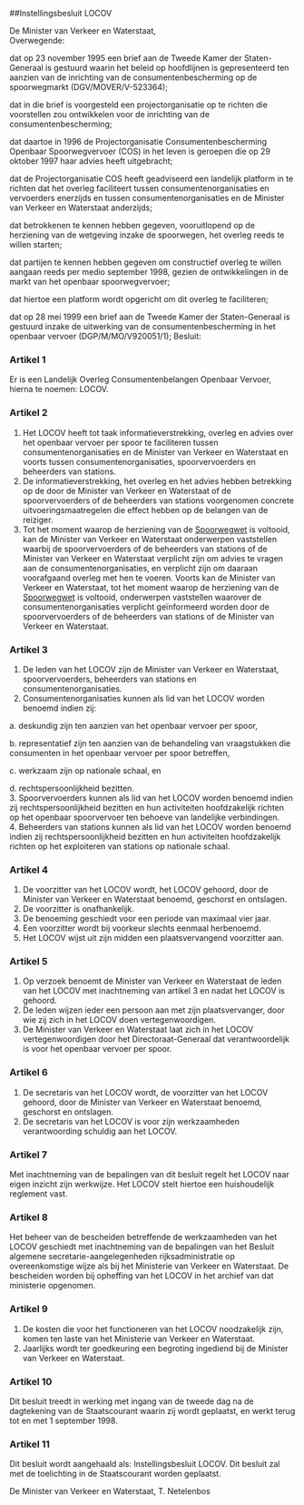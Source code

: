 <meta http-equiv='Content-Type' content='text/html; charset=utf-8' />

##Instellingsbesluit LOCOV

De Minister van Verkeer en Waterstaat,  
Overwegende:

dat op 23 november 1995 een brief aan de Tweede Kamer der Staten-Generaal is gestuurd waarin het beleid op hoofdlijnen is gepresenteerd ten aanzien van de inrichting van de consumentenbescherming op de spoorwegmarkt (DGV/MOVER/V-523364);

dat in die brief is voorgesteld een projectorganisatie op te richten die voorstellen zou ontwikkelen voor de inrichting van de consumentenbescherming;

dat daartoe in 1996 de Projectorganisatie Consumentenbescherming Openbaar Spoorwegvervoer (COS) in het leven is geroepen die op 29 oktober 1997 haar advies heeft uitgebracht;

dat de Projectorganisatie COS heeft geadviseerd een landelijk platform in te richten dat het overleg faciliteert tussen consumentenorganisaties en vervoerders enerzijds en tussen consumentenorganisaties en de Minister van Verkeer en Waterstaat anderzijds;

dat betrokkenen te kennen hebben gegeven, vooruitlopend op de herziening van de wetgeving inzake de spoorwegen, het overleg reeds te willen starten;

dat partijen te kennen hebben gegeven om constructief overleg te willen aangaan reeds per medio september 1998, gezien de ontwikkelingen in de markt van het openbaar spoorwegvervoer;

dat hiertoe een platform wordt opgericht om dit overleg te faciliteren;

dat op 28 mei 1999 een brief aan de Tweede Kamer der Staten-Generaal is gestuurd inzake de uitwerking van de consumentenbescherming in het openbaar vervoer (DGP/M/MO/V920051/1);
Besluit:     

### Artikel  1  

Er is een Landelijk Overleg Consumentenbelangen Openbaar Vervoer, hierna te noemen: LOCOV.  

### Artikel  2  

1.  Het LOCOV heeft tot taak informatieverstrekking, overleg en advies over het openbaar vervoer per spoor te faciliteren tussen consumentenorganisaties en de Minister van Verkeer en Waterstaat en voorts tussen consumentenorganisaties, spoorvervoerders en beheerders van stations.   
2.  De informatieverstrekking, het overleg en het advies hebben betrekking op de door de Minister van Verkeer en Waterstaat of de spoorvervoerders of de beheerders van stations voorgenomen concrete uitvoeringsmaatregelen die effect hebben op de belangen van de reiziger.   
3.  Tot het moment waarop de herziening van de [Spoorwegwet](../../../../wet/spoorwegwet/BWBR0001848/README.md) is voltooid, kan de Minister van Verkeer en Waterstaat onderwerpen vaststellen waarbij de spoorvervoerders of de beheerders van stations of de Minister van Verkeer en Waterstaat verplicht zijn om advies te vragen aan de consumentenorganisaties, en verplicht zijn om daaraan voorafgaand overleg met hen te voeren. Voorts kan de Minister van Verkeer en Waterstaat, tot het moment waarop de herziening van de [Spoorwegwet](../../../../wet/spoorwegwet/BWBR0001848/README.md) is voltooid, onderwerpen vaststellen waarover de consumentenorganisaties verplicht geïnformeerd worden door de spoorvervoerders of de beheerders van stations of de Minister van Verkeer en Waterstaat.   

### Artikel  3  

1.  De leden van het LOCOV zijn de Minister van Verkeer en Waterstaat, spoorvervoerders, beheerders van stations en consumentenorganisaties.   
2.  Consumentenorganisaties kunnen als lid van het LOCOV worden benoemd indien zij: 

a.  deskundig zijn ten aanzien van het openbaar vervoer per spoor,  

b.  representatief zijn ten aanzien van de behandeling van vraagstukken die consumenten in het openbaar vervoer per spoor betreffen,  

c.  werkzaam zijn op nationale schaal, en  

d.  rechtspersoonlijkheid bezitten.     
3.  Spoorvervoerders kunnen als lid van het LOCOV worden benoemd indien zij rechtspersoonlijkheid bezitten en hun activiteiten hoofdzakelijk richten op het openbaar spoorvervoer ten behoeve van landelijke verbindingen.   
4.  Beheerders van stations kunnen als lid van het LOCOV worden benoemd indien zij rechtspersoonlijkheid bezitten en hun activiteiten hoofdzakelijk richten op het exploiteren van stations op nationale schaal.   

### Artikel  4  

1.  De voorzitter van het LOCOV wordt, het LOCOV gehoord, door de Minister van Verkeer en Waterstaat benoemd, geschorst en ontslagen.   
2.  De voorzitter is onafhankelijk.   
3.  De benoeming geschiedt voor een periode van maximaal vier jaar.   
4.  Een voorzitter wordt bij voorkeur slechts eenmaal herbenoemd.   
5.  Het LOCOV wijst uit zijn midden een plaatsvervangend voorzitter aan.   

### Artikel  5  

1.  Op verzoek benoemt de Minister van Verkeer en Waterstaat de leden van het LOCOV met inachtneming van artikel 3 en nadat het LOCOV is gehoord.   
2.  De leden wijzen ieder een persoon aan met zijn plaatsvervanger, door wie zij zich in het LOCOV doen vertegenwoordigen.   
3.  De Minister van Verkeer en Waterstaat laat zich in het LOCOV vertegenwoordigen door het Directoraat-Generaal dat verantwoordelijk is voor het openbaar vervoer per spoor.   

### Artikel  6  

1.  De secretaris van het LOCOV wordt, de voorzitter van het LOCOV gehoord, door de Minister van Verkeer en Waterstaat benoemd, geschorst en ontslagen.   
2.  De secretaris van het LOCOV is voor zijn werkzaamheden verantwoording schuldig aan het LOCOV.   

### Artikel  7  

Met inachtneming van de bepalingen van dit besluit regelt het LOCOV naar eigen inzicht zijn werkwijze. Het LOCOV stelt hiertoe een huishoudelijk reglement vast.  

### Artikel  8  

Het beheer van de bescheiden betreffende de werkzaamheden van het LOCOV geschiedt met inachtneming van de bepalingen van het Besluit algemene secretarie-aangelegenheden rijksadministratie op overeenkomstige wijze als bij het Ministerie van Verkeer en Waterstaat. De bescheiden worden bij opheffing van het LOCOV in het archief van dat ministerie opgenomen.  

### Artikel  9  

1.  De kosten die voor het functioneren van het LOCOV noodzakelijk zijn, komen ten laste van het Ministerie van Verkeer en Waterstaat.   
2.  Jaarlijks wordt ter goedkeuring een begroting ingediend bij de Minister van Verkeer en Waterstaat.   

### Artikel  10  

Dit besluit treedt in werking met ingang van de tweede dag na de dagtekening van de Staatscourant waarin zij wordt geplaatst, en werkt terug tot en met 1 september 1998.  

### Artikel  11  

Dit besluit wordt aangehaald als: Instellingsbesluit LOCOV. 
Dit besluit zal met de toelichting in de Staatscourant worden geplaatst.   

De 
Minister van Verkeer en Waterstaat, 
T.  Netelenbos      
